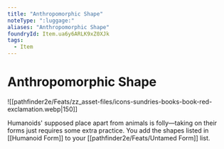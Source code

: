 ```yaml
---
title: "Anthropomorphic Shape"
noteType: ":luggage:"
aliases: "Anthropomorphic Shape"
foundryId: Item.ua6y6ARLK9xZ0XJk
tags:
  - Item
---
```


# Anthropomorphic Shape
![[pathfinder2e/Feats/zz_asset-files/icons-sundries-books-book-red-exclamation.webp|150]]

Humanoids' supposed place apart from animals is folly—taking on their forms just requires some extra practice. You add the shapes listed in [[Humanoid Form]] to your [[pathfinder2e/Feats/Untamed Form]] list.
